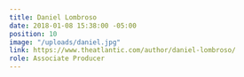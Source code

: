 ```yaml
---
title: Daniel Lombroso
date: 2018-01-08 15:38:00 -05:00
position: 10
image: "/uploads/daniel.jpg"
link: https://www.theatlantic.com/author/daniel-lombroso/
role: Associate Producer
---
```


